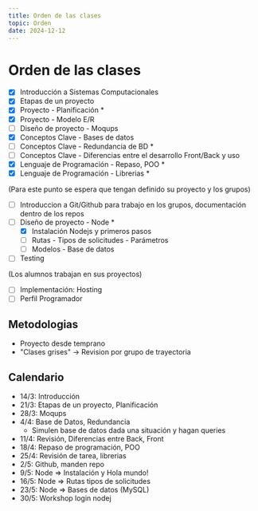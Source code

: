 ```yaml
---
title: Orden de las clases
topic: Orden
date: 2024-12-12
---
```


# Orden de las clases

- [x] Introducción a Sistemas Computacionales
- [x] Etapas de un proyecto
- [x] Proyecto - Planificación *
- [x] Proyecto - Modelo E/R
- [ ] Diseño de proyecto - Moqups
- [x] Conceptos Clave - Bases de datos
- [ ] Conceptos Clave - Redundancia de BD *
- [ ] Conceptos Clave - Diferencias entre el desarrollo Front/Back y uso
- [x] Lenguaje de Programación - Repaso, POO * 
- [x] Lenguaje de Programación - Librerias *

(Para este punto se espera que tengan definido su proyecto y los grupos)

- [ ] Introduccion a Git/Github para trabajo en los grupos, documentación dentro de los repos
- [ ] Diseño de proyecto - Node * 
  - [x] Instalación Nodejs y primeros pasos
  - [ ] Rutas - Tipos de solicitudes - Parámetros
  - [ ] Modelos - Base de datos
- [ ] Testing

(Los alumnos trabajan en sus proyectos)

- [ ] Implementación: Hosting
- [ ] Perfil Programador

## Metodologias 
- Proyecto desde temprano
- "Clases grises" -> Revision por grupo de trayectoria

## Calendario
- 14/3: Introducción
- 21/3: Etapas de un proyecto, Planificación
- 28/3: Moqups
- 4/4: Base de Datos, Redundancia
  - Simulen base de datos dada una situación y hagan queries
- 11/4: Revisión, Diferencias entre Back, Front
- 18/4: Repaso de programación, POO
- 25/4: Revisión de tarea, librerias
- 2/5: Github, manden repo
- 9/5: Node => Instalación y Hola mundo!
- 16/5: Node => Rutas tipos de solicitudes
- 23/5: Node => Bases de datos (MySQL)
- 30/5: Workshop login nodej
